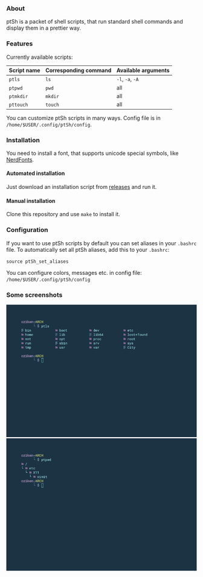 ### About

ptSh is a packet of shell scripts, that run standard shell commands and display them in a prettier way.

### Features

Currently available scripts:

| Script name | Corresponding command | Available arguments |
| ------------ | ------------ | ------------ |
| `ptls` |  `ls` | `-l`, `-a`, `-A` |
| `ptpwd` | `pwd` | all |
| `ptmkdir` | `mkdir` | all |
| `pttouch` | `touch` | all |

You can customize ptSh scripts in many ways. Config file is in `/home/$USER/.config/ptSh/config`.

### Installation

You need to install a font, that supports unicode special symbols, like [NerdFonts](https://github.com/ryanoasis/nerd-fonts).

#### Automated installation

Just download an installation script from [releases](https://github.com/jszczerbinsky/ptSh/releases) and run it.

#### Manual installation

Clone this repository and use `make` to install it.

### Configuration

If you want to use ptSh scripts by default you can set aliases in your `.bashrc` file.
To automatically set all ptSh aliases, add this to your `.bashrc`:

```shell
source ptSh_set_aliases
```

You can configure colors, messages etc. in config file: `/home/$USER/.config/ptSh/config`

### Some screenshots

![](/img/ptls.png)
![](/img/ptpwd.png)
